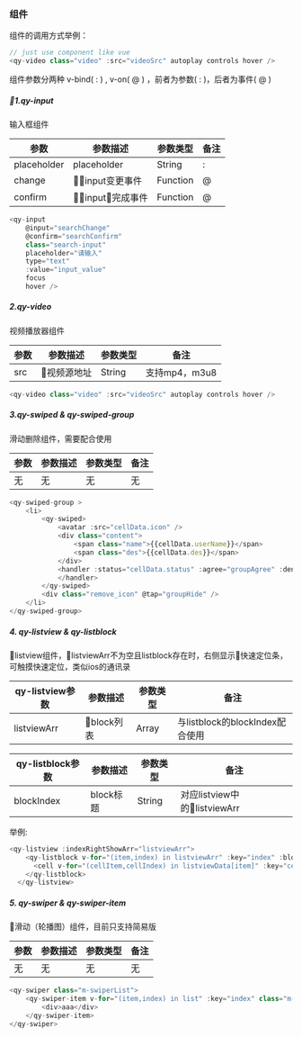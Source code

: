 ### 组件

组件的调用方式举例：
```javascript
// just use component like vue
<qy-video class="video" :src="videoSrc" autoplay controls hover /> 
```
组件参数分两种 v-bind( : ) , v-on( @ ) ，前者为参数( : )，后者为事件( @ )

##### 1.qy-input
输入框组件

参数 | 参数描述 | 参数类型 | 备注
---|---|---|---
placeholder | placeholder | String | :
change | input变更事件 | Function | @
confirm | input完成事件 | Function | @

```javascript
<qy-input 
    @input="searchChange" 
    @confirm="searchConfirm" 
    class="search-input" 
    placeholder="请输入" 
    type="text" 
    :value="input_value" 
    focus 
    hover />
```

##### 2.qy-video
视频播放器组件

参数 | 参数描述 | 参数类型 | 备注
---|---|---|---
src | 视频源地址 | String | 支持mp4，m3u8

```javascript
<qy-video class="video" :src="videoSrc" autoplay controls hover /> 
```

##### 3.qy-swiped & qy-swiped-group
滑动删除组件，需要配合使用

参数 | 参数描述 | 参数类型 | 备注
---|---|---|---
无 | 无 | 无 | 无

```javascript
<qy-swiped-group >
    <li>
        <qy-swiped>
            <avatar :src="cellData.icon" />
            <div class="content">
                <span class="name">{{cellData.userName}}</span>
                <span class="des">{{cellData.des}}</span>
            </div>
            <handler :status="cellData.status" :agree="groupAgree" :deny="groupDeny"/>
            </handler>
        </qy-swiped>
        <div class="remove_icon" @tap="groupHide" />
    </li>
</qy-swiped-group>
```

##### 4. qy-listview & qy-listblock
listview组件，listviewArr不为空且listblock存在时，右侧显示快速定位条，可触摸快速定位，类似ios的通讯录

qy-listview参数 | 参数描述 | 参数类型 | 备注
---|---|---|---
listviewArr | block列表 | Array<String> | 与listblock的blockIndex配合使用

qy-listblock参数 | 参数描述 | 参数类型 | 备注
---|---|---|---
blockIndex | block标题 | String | 对应listview中的listviewArr

举例:
```javascript
<qy-listview :indexRightShowArr="listviewArr">
    <qy-listblock v-for="(item,index) in listviewArr" :key="index" :blockIndex="item">
      <cell v-for="(cellItem,cellIndex) in listviewData[item]" :key="cellIndex" :cellData="cellItem" />
    </qy-listblock>
  </qy-listview>
```

##### 5. qy-swiper & qy-swiper-item
滑动（轮播图）组件，目前只支持简易版

参数 | 参数描述 | 参数类型 | 备注
---|---|---|---
无 | 无 | 无 | 无

```javascript
<qy-swiper class="m-swiperList">
    <qy-swiper-item v-for="(item,index) in list" :key="index" class="m-swiperList_item" >
        <div>aaa</div>
    </qy-swiper-item>
</qy-swiper>
```

